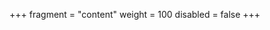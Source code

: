 +++
fragment = "content"
weight = 100
disabled = false
+++

<p align="center">
<img src="" alt="" width=/>
</p>